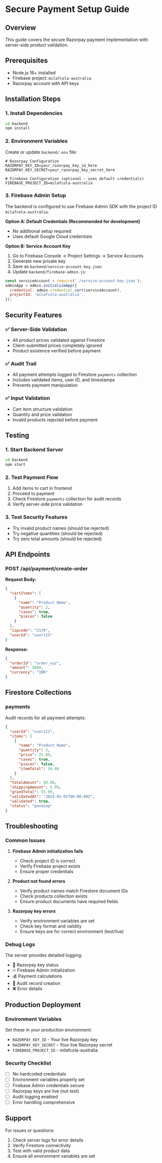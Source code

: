 # Secure Payment Setup Guide

## Overview
This guide covers the secure Razorpay payment implementation with server-side product validation.

## Prerequisites
- Node.js 16+ installed
- Firebase project: `milafcola-australia`
- Razorpay account with API keys

## Installation Steps

### 1. Install Dependencies
```bash
cd backend
npm install
```

### 2. Environment Variables
Create or update `backend/.env` file:
```env
# Razorpay Configuration
RAZORPAY_KEY_ID=your_razorpay_key_id_here
RAZORPAY_KEY_SECRET=your_razorpay_key_secret_here

# Firebase Configuration (optional - uses default credentials)
FIREBASE_PROJECT_ID=milafcola-australia
```

### 3. Firebase Admin Setup
The backend is configured to use Firebase Admin SDK with the project ID `milafcola-australia`.

**Option A: Default Credentials (Recommended for development)**
- No additional setup required
- Uses default Google Cloud credentials

**Option B: Service Account Key**
1. Go to Firebase Console → Project Settings → Service Accounts
2. Generate new private key
3. Save as `backend/service-account-key.json`
4. Update `backend/firebase-admin.js`:
```javascript
const serviceAccount = require('./service-account-key.json');
adminApp = admin.initializeApp({
  credential: admin.credential.cert(serviceAccount),
  projectId: 'milafcola-australia',
});
```

## Security Features

### ✅ Server-Side Validation
- All product prices validated against Firestore
- Client-submitted prices completely ignored
- Product existence verified before payment

### ✅ Audit Trail
- All payment attempts logged to Firestore `payments` collection
- Includes validated items, user ID, and timestamps
- Prevents payment manipulation

### ✅ Input Validation
- Cart item structure validation
- Quantity and price validation
- Invalid products rejected before payment

## Testing

### 1. Start Backend Server
```bash
cd backend
npm start
```

### 2. Test Payment Flow
1. Add items to cart in frontend
2. Proceed to payment
3. Check Firestore `payments` collection for audit records
4. Verify server-side price validation

### 3. Test Security Features
- Try invalid product names (should be rejected)
- Try negative quantities (should be rejected)
- Try zero total amounts (should be rejected)

## API Endpoints

### POST /api/payment/create-order
**Request Body:**
```json
{
  "cartItems": [
    {
      "name": "Product Name",
      "quantity": 2,
      "cases": true,
      "pieces": false
    }
  ],
  "zipcode": "2170",
  "userId": "user123"
}
```

**Response:**
```json
{
  "orderId": "order_xyz",
  "amount": 5000,
  "currency": "INR"
}
```

## Firestore Collections

### payments
Audit records for all payment attempts:
```json
{
  "userId": "user123",
  "items": [
    {
      "name": "Product Name",
      "quantity": 2,
      "price": 25.00,
      "cases": true,
      "pieces": false,
      "itemTotal": 50.00
    }
  ],
  "totalAmount": 50.00,
  "shippingAmount": 5.99,
  "grandTotal": 55.99,
  "validatedAt": "2024-01-01T00:00:00Z",
  "validated": true,
  "status": "pending"
}
```

## Troubleshooting

### Common Issues

1. **Firebase Admin initialization fails**
   - Check project ID is correct
   - Verify Firebase project exists
   - Ensure proper credentials

2. **Product not found errors**
   - Verify product names match Firestore document IDs
   - Check products collection exists
   - Ensure product documents have required fields

3. **Razorpay key errors**
   - Verify environment variables are set
   - Check key format and validity
   - Ensure keys are for correct environment (test/live)

### Debug Logs
The server provides detailed logging:
- 🔑 Razorpay key status
- 🔥 Firebase Admin initialization
- 💰 Payment calculations
- 📝 Audit record creation
- ❌ Error details

## Production Deployment

### Environment Variables
Set these in your production environment:
- `RAZORPAY_KEY_ID` - Your live Razorpay key
- `RAZORPAY_KEY_SECRET` - Your live Razorpay secret
- `FIREBASE_PROJECT_ID` - milafcola-australia

### Security Checklist
- [ ] No hardcoded credentials
- [ ] Environment variables properly set
- [ ] Firebase Admin credentials secure
- [ ] Razorpay keys are live (not test)
- [ ] Audit logging enabled
- [ ] Error handling comprehensive

## Support

For issues or questions:
1. Check server logs for error details
2. Verify Firestore connectivity
3. Test with valid product data
4. Ensure all environment variables are set

